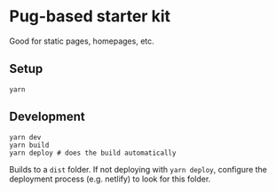 # Pug-based starter kit

Good for static pages, homepages, etc.

## Setup

```
yarn
```

## Development

```
yarn dev
yarn build
yarn deploy # does the build automatically
```

Builds to a `dist` folder. If not deploying with `yarn deploy`, configure
the deployment process (e.g. netlify) to look for this folder.
